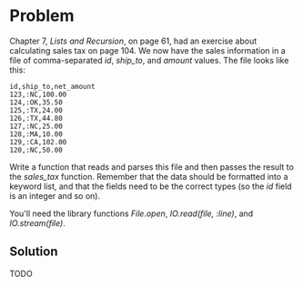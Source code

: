 # Problem
Chapter 7, *Lists and Recursion*, on page 61, had an exercise about calculating sales tax on page 104. We now have the sales information in a file of comma-separated *id*, *ship_to*, and *amount* values. The file looks like this:

```
id,ship_to,net_amount
123,:NC,100.00
124,:OK,35.50
125,:TX,24.00
126,:TX,44.80
127,:NC,25.00
128,:MA,10.00
129,:CA,102.00
120,:NC,50.00
```

Write a function that reads and parses this file and then passes the result to the *sales_tax* function. Remember that the data should be formatted into a keyword list, and that the fields need to be the correct types (so the *id* field is an integer and so on).

You'll need the library functions *File.open*, *IO.read(file, :line)*, and *IO.stream(file)*.

## Solution
TODO
